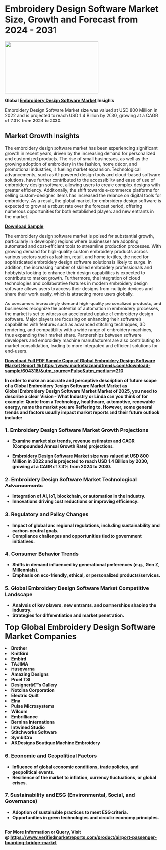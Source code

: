 <H1>Embroidery Design Software Market Size, Growth and Forecast from 2024 - 2031</H1><img class="aligncenter size-medium wp-image-584254" src="https://thirdeyenews.in/wp-content/uploads/2024/09/Global-Market-Research-300x168.jpeg" alt="" width="300" height="168" /><p><strong>Global&nbsp;<a href="https://www.marketsizeandtrends.com/download-sample/604318/&amp;utm_source=Pulse&amp;utm_medium=210">Embroidery Design Software Market</a> Insights</strong></p><p>Embroidery Design Software Market size was valued at USD 800 Million in 2022 and is projected to reach USD 1.4 Billion by 2030, growing at a CAGR of 7.3% from 2024 to 2030.</p><p><h2>Market Growth Insights</h2> <p>The embroidery design software market has been experiencing significant growth in recent years, driven by the increasing demand for personalized and customized products. The rise of small businesses, as well as the growing adoption of embroidery in the fashion, home décor, and promotional industries, is fueling market expansion. Technological advancements, such as AI-powered design tools and cloud-based software solutions, have further contributed to the accessibility and ease of use of embroidery design software, allowing users to create complex designs with greater efficiency. Additionally, the shift towards e-commerce platforms for selling custom-designed items has increased the reliance on digital tools for embroidery. As a result, the global market for embroidery design software is expected to grow at a robust rate over the forecast period, offering numerous opportunities for both established players and new entrants in the market.</p> <p><strong><a href="sample-download-link.com">Download Sample</a></strong></p> <p>The embroidery design software market is poised for substantial growth, particularly in developing regions where businesses are adopting automated and cost-efficient tools to streamline production processes. With growing demand for high-quality custom embroidery products across various sectors such as fashion, retail, and home textiles, the need for sophisticated embroidery design software solutions is likely to surge. In addition, the increasing number of skilled embroidery professionals and hobbyists looking to enhance their design capabilities is expected to contribute to market growth. Furthermore, the integration of cloud technologies and collaborative features in modern embroidery design software allows users to access their designs from multiple devices and share their work easily, which is attracting more users globally.</p> <p>As consumers increasingly demand high-quality personalized products, and businesses recognize the potential of automation in embroidery processes, the market is set to witness an accelerated uptake of embroidery design software. Major players are focusing on enhancing their software’s capabilities with features such as advanced stitching techniques, 3D rendering, and compatibility with a wide range of embroidery machines, thus expanding their market share. Partnerships between software developers and embroidery machine manufacturers are also contributing to market consolidation, leading to more integrated and efficient solutions for end-users.</p> <p><strong><a href="more-info-link.com"></p><p><span class=""><strong>Download Full PDF Sample Copy of Global Embroidery Design Software Market Report</strong> @ <a href="https://www.marketsizeandtrends.com/download-sample/604318/&amp;utm_source=Pulse&amp;utm_medium=210" target="_blank">https://www.marketsizeandtrends.com/download-sample/604318/&amp;utm_source=Pulse&amp;utm_medium=210</a></span></p><p>In order to make an accurate and perceptive description of future scope of a Global&nbsp;Embroidery Design Software Market Market as Global&nbsp;Embroidery Design Software Market Market of 2025, you need to describe a clear Vision &ndash; What Industry or Linda can you think of for example: Quote from a Technology, healthcare, automotive, renewable energy, name the market you are Reffering to. However, some general trends and factors usually impact market reports and their future outlook include:</p><h3>1.&nbsp;<strong>Embroidery Design Software Market Growth Projections</strong></h3><ul><li>Examine market size trends, revenue estimates and CAGR (Compounded Annual Growth Rate) projections.</li><li><p>Embroidery Design Software Market size was valued at USD 800 Million in 2022 and is projected to reach USD 1.4 Billion by 2030, growing at a CAGR of 7.3% from 2024 to 2030.</p></li></ul><h3>2.&nbsp;<strong>Embroidery Design Software Market Technological Advancements</strong></h3><ul><li>Integration of AI, IoT, blockchain, or automation in the industry.</li><li>Innovations driving cost reductions or improving efficiency.</li></ul><h3>3.&nbsp;<strong>Regulatory and Policy Changes</strong></h3><ul><li>Impact of global and regional regulations, including sustainability and carbon-neutral goals.</li><li>Compliance challenges and opportunities tied to government initiatives.</li></ul><h3>4.&nbsp;<strong>Consumer Behavior Trends</strong></h3><ul><li>Shifts in demand influenced by generational preferences (e.g., Gen Z, Millennials).</li><li>Emphasis on eco-friendly, ethical, or personalized products/services.</li></ul><h3>5.&nbsp;<strong>Global Embroidery Design Software Market Competitive Landscape</strong></h3><ul><li>Analysis of key players, new entrants, and partnerships shaping the industry.</li><li>Strategies for differentiation and market penetration.</li></ul><p data-pm-slice="1 1 []"><span style="color: inherit; font-family: inherit; font-size: 25px;">Top Global Embroidery Design Software Market Companies</span></p><div class="" data-test-id=""><p><li>Brother</li><li> KnitBird</li><li> Embird</li><li> TAJIMA</li><li> Husqvarna</li><li> Amazing Designs</li><li> Proel TSI</li><li> Designerâ€™s Gallery</li><li> Notcina Corporation</li><li> Electric Quilt</li><li> Elna</li><li> Pulse Microsystems</li><li> Wilcom</li><li> Embrilliance</li><li> Bernina International</li><li> Intwined Studio</li><li> Stitchworks Software</li><li> SymblCro</li><li> AKDesigns Boutique Machine Embroidery</li></p></div><h3>6.&nbsp;<strong>Economic and Geopolitical Factors</strong></h3><ul><li>Influence of global economic conditions, trade policies, and geopolitical events.</li><li>Resilience of the market to inflation, currency fluctuations, or global crises.</li></ul><h3>7.&nbsp;<strong>Sustainability and ESG (Environmental, Social, and Governance)</strong></h3><ul><li>Adoption of sustainable practices to meet ESG criteria.</li><li>Opportunities in green technologies and circular economy principles.</li></ul><h2><strong style="font-size: 14px;">For More Information or Query, Visit @&nbsp;</strong><a style="background-color: #ffffff; font-size: 14px;" href="https://www.marketsizeandtrends.com/report/embroidery-design-software-market/" target="_blank">https://www.verifiedmarketreports.com/product/airport-passenger-boarding-bridge-market</a></h2>
